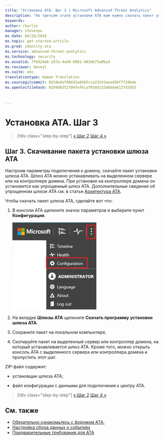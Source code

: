 ```yaml
---
title: "Установка ATA. Шаг 3 | Microsoft Advanced Threat Analytics"
description: "На третьем этапе установки ATA вам нужно скачать пакет установки шлюза ATA."
keywords: 
author: rkarlin
manager: stevenpo
ms.date: 04/28/2016
ms.topic: get-started-article
ms.prod: identity-ata
ms.service: advanced-threat-analytics
ms.technology: security
ms.assetid: 7fb024e6-297a-4ad9-b962-481bb75a0ba3
ms.reviewer: bennyl
ms.suite: ems
translationtype: Human Translation
ms.sourcegitcommit: 8d1dedaf86031e8585cca23241aead58f7f3db4e
ms.openlocfilehash: 0209d8352704fef6caf059d152d6bde6127d3d55


---
```


# Установка ATA. Шаг 3

>[!div class="step-by-step"]
[« Шаг 2](install-ata-step2.md)
[Шаг 4 »](install-ata-step4.md)

## Шаг 3. Скачивание пакета установки шлюза ATA
Настроив параметры подключения к домену, скачайте пакет установки шлюза ATA. Шлюз ATA можно устанавливать на выделенном сервере или на контроллере домена. При установке на контроллере домена он установится как упрощенный шлюз ATA. Дополнительные сведения об упрощенном шлюзе ATA см. в статье [Архитектура ATA](/advanced-threat-analytics/plan-design/ata-architecture). 

Чтобы скачать пакет шлюза ATA, сделайте вот что:

1.  В консоли ATA щелкните значок параметров и выберите пункт **Конфигурация**.

    ![Параметры конфигурации шлюза ATA](media/ATA-config-icon.JPG)

2.  На вкладке **Шлюзы ATA** щелкните **Скачать программу установки шлюза ATA**.

3.  Сохраните пакет на локальном компьютере.
4.  Скопируйте пакет на выделенный сервер или контроллер домена, на который устанавливается шлюз ATA. Кроме того, можно открыть консоль ATA с выделенного сервера или контроллера домена и пропустить этот шаг.

ZIP-файл содержит:

-   установщик шлюза ATA;

-   файл конфигурации с данными для подключения к центру ATA.


>[!div class="step-by-step"]
[« Шаг 2](install-ata-step2.md)
[Шаг 4 »](install-ata-step4.md)

## См. также

- [Обязательно ознакомьтесь с форумом ATA.](https://social.technet.microsoft.com/Forums/security/home?forum=mata)
- [Настройка сбора данных о событиях](configure-event-collection.md)
- [Предварительные требования для ATA](/advanced-threat-analytics/plan-design/ata-prerequisites)



<!--HONumber=Jun16_HO4-->


